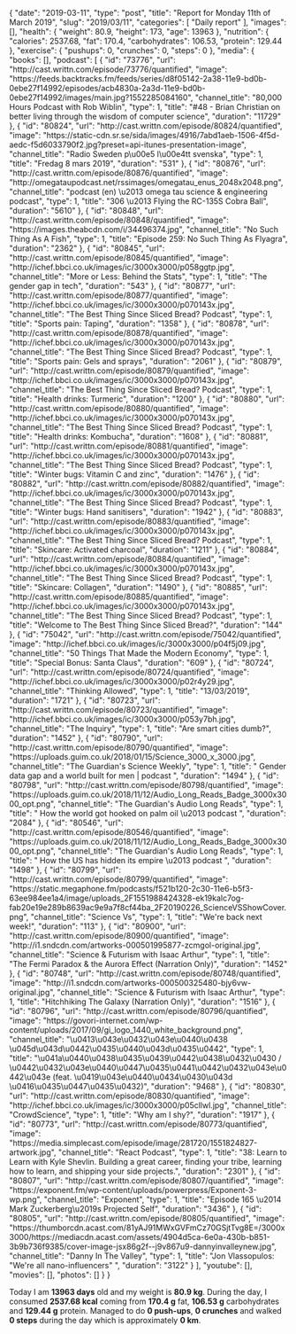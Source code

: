 {
    "date": "2019-03-11",
    "type": "post",
    "title": "Report for Monday 11th of March 2019",
    "slug": "2019\/03\/11",
    "categories": [
        "Daily report"
    ],
    "images": [],
    "health": {
        "weight": 80.9,
        "height": 173,
        "age": 13963
    },
    "nutrition": {
        "calories": 2537.68,
        "fat": 170.4,
        "carbohydrates": 106.53,
        "protein": 129.44
    },
    "exercise": {
        "pushups": 0,
        "crunches": 0,
        "steps": 0
    },
    "media": {
        "books": [],
        "podcast": [
            {
                "id": "73776",
                "url": "http:\/\/cast.writtn.com\/episode\/73776\/quantified",
                "image": "https:\/\/feeds.backtracks.fm\/feeds\/series\/d8f05142-2a38-11e9-bd0b-0ebe27f14992\/episodes\/acb4830a-2a3d-11e9-bd0b-0ebe27f14992\/images\/main.jpg?1552285084160",
                "channel_title": "80,000 Hours Podcast with Rob Wiblin",
                "type": 1,
                "title": "#48 - Brian Christian on better living through the wisdom of computer science",
                "duration": "11729"
            },
            {
                "id": "80824",
                "url": "http:\/\/cast.writtn.com\/episode\/80824\/quantified",
                "image": "https:\/\/static-cdn.sr.se\/sida\/images\/4916\/7abd1aeb-1506-4f5d-aedc-f5d6033790f2.jpg?preset=api-itunes-presentation-image",
                "channel_title": "Radio Sweden p\u00e5 l\u00e4tt svenska",
                "type": 1,
                "title": "Fredag 8 mars 2019",
                "duration": "531"
            },
            {
                "id": "80876",
                "url": "http:\/\/cast.writtn.com\/episode\/80876\/quantified",
                "image": "http:\/\/omegataupodcast.net\/rssimages\/omegatau_enus_2048x2048.png",
                "channel_title": "podcast (en) \u2013 omega tau science & engineering podcast",
                "type": 1,
                "title": "306 \u2013 Flying the RC-135S Cobra Ball",
                "duration": "5610"
            },
            {
                "id": "80848",
                "url": "http:\/\/cast.writtn.com\/episode\/80848\/quantified",
                "image": "https:\/\/images.theabcdn.com\/i\/34496374.jpg",
                "channel_title": "No Such Thing As A Fish",
                "type": 1,
                "title": "Episode 259: No Such Thing As Flyagra",
                "duration": "2362"
            },
            {
                "id": "80845",
                "url": "http:\/\/cast.writtn.com\/episode\/80845\/quantified",
                "image": "http:\/\/ichef.bbci.co.uk\/images\/ic\/3000x3000\/p058ggtp.jpg",
                "channel_title": "More or Less: Behind the Stats",
                "type": 1,
                "title": "The gender gap in tech",
                "duration": "543"
            },
            {
                "id": "80877",
                "url": "http:\/\/cast.writtn.com\/episode\/80877\/quantified",
                "image": "http:\/\/ichef.bbci.co.uk\/images\/ic\/3000x3000\/p070143x.jpg",
                "channel_title": "The Best Thing Since Sliced Bread? Podcast",
                "type": 1,
                "title": "Sports pain: Taping",
                "duration": "1358"
            },
            {
                "id": "80878",
                "url": "http:\/\/cast.writtn.com\/episode\/80878\/quantified",
                "image": "http:\/\/ichef.bbci.co.uk\/images\/ic\/3000x3000\/p070143x.jpg",
                "channel_title": "The Best Thing Since Sliced Bread? Podcast",
                "type": 1,
                "title": "Sports pain: Gels and sprays",
                "duration": "2061"
            },
            {
                "id": "80879",
                "url": "http:\/\/cast.writtn.com\/episode\/80879\/quantified",
                "image": "http:\/\/ichef.bbci.co.uk\/images\/ic\/3000x3000\/p070143x.jpg",
                "channel_title": "The Best Thing Since Sliced Bread? Podcast",
                "type": 1,
                "title": "Health drinks: Turmeric",
                "duration": "1200"
            },
            {
                "id": "80880",
                "url": "http:\/\/cast.writtn.com\/episode\/80880\/quantified",
                "image": "http:\/\/ichef.bbci.co.uk\/images\/ic\/3000x3000\/p070143x.jpg",
                "channel_title": "The Best Thing Since Sliced Bread? Podcast",
                "type": 1,
                "title": "Health drinks: Kombucha",
                "duration": "1608"
            },
            {
                "id": "80881",
                "url": "http:\/\/cast.writtn.com\/episode\/80881\/quantified",
                "image": "http:\/\/ichef.bbci.co.uk\/images\/ic\/3000x3000\/p070143x.jpg",
                "channel_title": "The Best Thing Since Sliced Bread? Podcast",
                "type": 1,
                "title": "Winter bugs: Vitamin C and zinc",
                "duration": "1476"
            },
            {
                "id": "80882",
                "url": "http:\/\/cast.writtn.com\/episode\/80882\/quantified",
                "image": "http:\/\/ichef.bbci.co.uk\/images\/ic\/3000x3000\/p070143x.jpg",
                "channel_title": "The Best Thing Since Sliced Bread? Podcast",
                "type": 1,
                "title": "Winter bugs: Hand sanitisers",
                "duration": "1942"
            },
            {
                "id": "80883",
                "url": "http:\/\/cast.writtn.com\/episode\/80883\/quantified",
                "image": "http:\/\/ichef.bbci.co.uk\/images\/ic\/3000x3000\/p070143x.jpg",
                "channel_title": "The Best Thing Since Sliced Bread? Podcast",
                "type": 1,
                "title": "Skincare: Activated charcoal",
                "duration": "1211"
            },
            {
                "id": "80884",
                "url": "http:\/\/cast.writtn.com\/episode\/80884\/quantified",
                "image": "http:\/\/ichef.bbci.co.uk\/images\/ic\/3000x3000\/p070143x.jpg",
                "channel_title": "The Best Thing Since Sliced Bread? Podcast",
                "type": 1,
                "title": "Skincare: Collagen",
                "duration": "1490"
            },
            {
                "id": "80885",
                "url": "http:\/\/cast.writtn.com\/episode\/80885\/quantified",
                "image": "http:\/\/ichef.bbci.co.uk\/images\/ic\/3000x3000\/p070143x.jpg",
                "channel_title": "The Best Thing Since Sliced Bread? Podcast",
                "type": 1,
                "title": "Welcome to The Best Thing Since Sliced Bread?",
                "duration": "144"
            },
            {
                "id": "75042",
                "url": "http:\/\/cast.writtn.com\/episode\/75042\/quantified",
                "image": "http:\/\/ichef.bbci.co.uk\/images\/ic\/3000x3000\/p04f5j09.jpg",
                "channel_title": "50 Things That Made the Modern Economy",
                "type": 1,
                "title": "Special Bonus: Santa Claus",
                "duration": "609"
            },
            {
                "id": "80724",
                "url": "http:\/\/cast.writtn.com\/episode\/80724\/quantified",
                "image": "http:\/\/ichef.bbci.co.uk\/images\/ic\/3000x3000\/p02r4y29.jpg",
                "channel_title": "Thinking Allowed",
                "type": 1,
                "title": "13\/03\/2019",
                "duration": "1721"
            },
            {
                "id": "80723",
                "url": "http:\/\/cast.writtn.com\/episode\/80723\/quantified",
                "image": "http:\/\/ichef.bbci.co.uk\/images\/ic\/3000x3000\/p053y7bh.jpg",
                "channel_title": "The Inquiry",
                "type": 1,
                "title": "Are smart cities dumb?",
                "duration": "1452"
            },
            {
                "id": "80790",
                "url": "http:\/\/cast.writtn.com\/episode\/80790\/quantified",
                "image": "https:\/\/uploads.guim.co.uk\/2018\/01\/15\/Science_3000_x_3000.jpg",
                "channel_title": "The Guardian's Science Weekly",
                "type": 1,
                "title": " Gender data gap and a world built for men | podcast ",
                "duration": "1494"
            },
            {
                "id": "80798",
                "url": "http:\/\/cast.writtn.com\/episode\/80798\/quantified",
                "image": "https:\/\/uploads.guim.co.uk\/2018\/11\/12\/Audio_Long_Reads_Badge_3000x3000_opt.png",
                "channel_title": "The Guardian's Audio Long Reads",
                "type": 1,
                "title": " How the world got hooked on palm oil \u2013 podcast ",
                "duration": "2084"
            },
            {
                "id": "80546",
                "url": "http:\/\/cast.writtn.com\/episode\/80546\/quantified",
                "image": "https:\/\/uploads.guim.co.uk\/2018\/11\/12\/Audio_Long_Reads_Badge_3000x3000_opt.png",
                "channel_title": "The Guardian's Audio Long Reads",
                "type": 1,
                "title": " How the US has hidden its empire \u2013 podcast ",
                "duration": "1498"
            },
            {
                "id": "80799",
                "url": "http:\/\/cast.writtn.com\/episode\/80799\/quantified",
                "image": "https:\/\/static.megaphone.fm\/podcasts\/f521b120-2c30-11e6-b5f3-63ee984ee1a4\/image\/uploads_2F1551988424328-ek19kalc7og-fab20e19e289b8639ac9e9a7f8cf44ba_2F20190226_ScienceVSShowCover.png",
                "channel_title": "Science Vs",
                "type": 1,
                "title": "We're back next week!",
                "duration": "113"
            },
            {
                "id": "80900",
                "url": "http:\/\/cast.writtn.com\/episode\/80900\/quantified",
                "image": "http:\/\/i1.sndcdn.com\/artworks-000501995877-zcmgol-original.jpg",
                "channel_title": "Science & Futurism with Isaac Arthur",
                "type": 1,
                "title": "The Fermi Paradox & the Aurora Effect (Narration Only)",
                "duration": "1452"
            },
            {
                "id": "80748",
                "url": "http:\/\/cast.writtn.com\/episode\/80748\/quantified",
                "image": "http:\/\/i1.sndcdn.com\/artworks-000500325480-bjy6vw-original.jpg",
                "channel_title": "Science & Futurism with Isaac Arthur",
                "type": 1,
                "title": "Hitchhiking The Galaxy (Narration Only)",
                "duration": "1516"
            },
            {
                "id": "80796",
                "url": "http:\/\/cast.writtn.com\/episode\/80796\/quantified",
                "image": "https:\/\/govori-internet.com\/wp-content\/uploads\/2017\/09\/gi_logo_1440_white_background.png",
                "channel_title": "\u0413\u043e\u0432\u043e\u0440\u0438 \u045d\u043d\u0442\u0435\u0440\u043d\u0435\u0442",
                "type": 1,
                "title": "\u041a\u0440\u0438\u0435\u0439\u0442\u0438\u0432\u0430 \/ \u0442\u0432\u043e\u0440\u0447\u0435\u0441\u0442\u0432\u043e\u0442\u043e (feat. \u0419\u043e\u0440\u0434\u0430\u043d \u0416\u0435\u0447\u0435\u0432)",
                "duration": "9468"
            },
            {
                "id": "80830",
                "url": "http:\/\/cast.writtn.com\/episode\/80830\/quantified",
                "image": "http:\/\/ichef.bbci.co.uk\/images\/ic\/3000x3000\/p05cllwl.jpg",
                "channel_title": "CrowdScience",
                "type": 1,
                "title": "Why am I shy?",
                "duration": "1917"
            },
            {
                "id": "80773",
                "url": "http:\/\/cast.writtn.com\/episode\/80773\/quantified",
                "image": "https:\/\/media.simplecast.com\/episode\/image\/281720\/1551824827-artwork.jpg",
                "channel_title": "React Podcast",
                "type": 1,
                "title": "38: Learn to Learn with Kyle Shevlin. Building a great career, finding your tribe, learning how to learn, and shipping your side projects.",
                "duration": "2301"
            },
            {
                "id": "80807",
                "url": "http:\/\/cast.writtn.com\/episode\/80807\/quantified",
                "image": "https:\/\/exponent.fm\/wp-content\/uploads\/powerpress\/Exponent-3-wp.png",
                "channel_title": "Exponent",
                "type": 1,
                "title": "Episode 165 \u2014 Mark Zuckerberg\u2019s Projected Self",
                "duration": "3436"
            },
            {
                "id": "80805",
                "url": "http:\/\/cast.writtn.com\/episode\/80805\/quantified",
                "image": "https:\/\/thumborcdn.acast.com\/81yAJ91MWxGVFmCz70GSjtTvg8E=\/3000x3000\/https:\/\/mediacdn.acast.com\/assets\/4904d5ca-6e0a-430b-b851-3b9b736f9385\/cover-image-jsx86g2f--j9v867u9-dannyinvalleynew.jpg",
                "channel_title": "Danny In The Valley",
                "type": 1,
                "title": "Jon Vlassopulos: \"We're all nano-influencers\" ",
                "duration": "3122"
            }
        ],
        "youtube": [],
        "movies": [],
        "photos": []
    }
}

Today I am <strong>13963 days</strong> old and my weight is <strong>80.9 kg</strong>. During the day, I consumed <strong>2537.68 kcal</strong> coming from <strong>170.4 g</strong> fat, <strong>106.53 g</strong> carbohydrates and <strong>129.44 g</strong> protein. Managed to do <strong>0 push-ups</strong>, <strong>0 crunches</strong> and walked <strong>0 steps</strong> during the day which is approximately <strong>0 km</strong>.